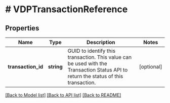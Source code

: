 # # VDPTransactionReference

## Properties

Name | Type | Description | Notes
------------ | ------------- | ------------- | -------------
**transaction_id** | **string** | GUID to identify this transaction. This value can be used with the Transaction Status API to return the status of this transaction. | [optional]

[[Back to Model list]](../../README.md#models) [[Back to API list]](../../README.md#endpoints) [[Back to README]](../../README.md)
